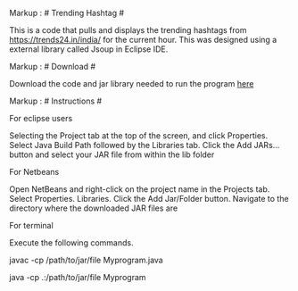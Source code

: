 Markup :  # Trending Hashtag #
 
This is a code that pulls and displays the trending hashtags from https://trends24.in/india/ for the current hour. This was designed using a external library called Jsoup  in Eclipse IDE.

Markup :  # Download #

Download the code and jar library needed to run the program [here](https://github.com/SoumyaKB96/hashtag/archive/master.zip
)



Markup :  # Instructions #


For eclipse users 

Selecting the Project tab at the top of the screen, and click Properties. Select Java Build Path followed by the Libraries tab. Click the Add JARs… button and select your JAR file from within the lib folder

For Netbeans 

Open NetBeans and right-click on the project name in the Projects tab. Select Properties.  Libraries. Click the Add Jar/Folder button. Navigate to the directory where the downloaded JAR files are

For terminal

Execute the following commands.

javac -cp /path/to/jar/file Myprogram.java

java -cp .:/path/to/jar/file Myprogram



